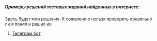 <h5>Примеры решений тестовых заданий найденных в интернете:</h5>
<p>Здесь будут мои решения. К сожалению нельзя проверить правильно ли я понял и решил их</p>
<ol>
<li><a href="https://github.com/Mirto111/test-tasks-examples/tree/master/travel-bot">Телеграм бот</a></li>
</ol> 
